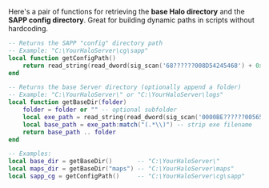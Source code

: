 Here's a pair of functions for retrieving the **base Halo directory** and the **SAPP config directory**. Great for
building dynamic paths in scripts without hardcoding.

```lua
-- Returns the SAPP "config" directory path
-- Example: "C:\YourHaloServer\cg\sapp"
local function getConfigPath()
    return read_string(read_dword(sig_scan('68??????008D54245468') + 0x1))
end

-- Returns the base Server directory (optionally append a folder)
-- Example: "C:\YourHaloServer\" or "C:\YourHaloServer\logs"
local function getBaseDir(folder)
    folder = folder or "" -- optional subfolder
    local exe_path = read_string(read_dword(sig_scan('0000BE??????005657C605') + 0x3))
    local base_path = exe_path:match("(.*\\)") -- strip exe filename
    return base_path .. folder
end

-- Examples:
local base_dir = getBaseDir()       -- "C:\YourHaloServer\"
local maps_dir = getBaseDir("maps") -- "C:\YourHaloServer\maps"
local sapp_cg = getConfigPath()     -- "C:\YourHaloServer\cg\sapp"
```